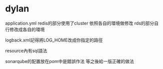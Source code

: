 # dylan
application.yml
redis的部分使用了cluster 依照各自的環境做修改
rds的部分自行修改成各自的環境

logback.xml記得將LOG_HOME改成你指定的路徑

resource內有sql語法

sonarqube的配置放在pom中是錯誤作法
等之後給一版正確的做法

